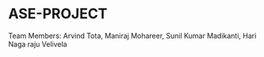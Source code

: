 # ASE-PROJECT 
Team Members: Arvind Tota, Maniraj Mohareer, Sunil Kumar Madikanti, Hari Naga raju Velivela
